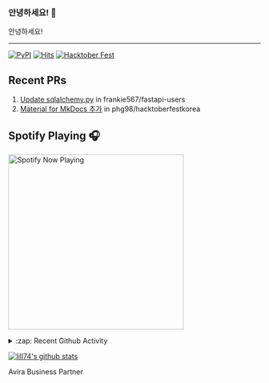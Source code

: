 ### 안녕하세요! 👋
안녕하세요! 

---

[![PyPI](https://img.shields.io/badge/pypi-EduKit-brightgreen)](https://pypi.org/project/EduKit/)
[![Hits](https://hits.seeyoufarm.com/api/count/incr/badge.svg?url=https%3A%2F%2Fgithub.com%2Flill74&count_bg=%2379C83D&title_bg=%23555555&icon=&icon_color=%23E7E7E7&title=hits&edge_flat=false)](https://hits.seeyoufarm.com)
[![Hacktober Fest](https://camo.githubusercontent.com/9f0b298ccd9e6d7acfcf900756e39583aeec551e/68747470733a2f2f696d672e736869656c64732e696f2f62616467652f6861636b746f626572666573742d323032302d677265656e)](http://www.hacktoberfestkorea.com/)

## Recent PRs
1. [Update sqlalchemy.py](https://github.com/frankie567/fastapi-users/pull/344) in frankie567/fastapi-users
2. [Material for MkDocs 추가](https://github.com/phg98/hacktoberfestkorea/pull/6) in phg98/hacktoberfestkorea

## Spotify Playing 🎧
[<img src="https://spotify-now-playing.lill74.vercel.app/api/spotify-playing" alt="Spotify Now Playing" width="350" />](https://open.spotify.com/user/lill74)


<details>
  <summary>:zap: Recent Github Activity</summary>
  
<!--START_SECTION:activity-->
1. 🗣 Commented on [#1](https://github.com/congnd/TIL/issues/1) in [congnd/TIL](https://github.com/congnd/TIL)
2. ❗️ Opened issue [#1](https://github.com/congnd/TIL/issues/1) in [congnd/TIL](https://github.com/congnd/TIL)
3. 🗣 Commented on [#94](https://github.com/gao-sun/eul/issues/94) in [gao-sun/eul](https://github.com/gao-sun/eul)
4. 💪 Opened PR [#89](https://github.com/gao-sun/eul/pull/89) in [gao-sun/eul](https://github.com/gao-sun/eul)
5. 💪 Opened PR [#49](https://github.com/phg98/hands-on/pull/49) in [phg98/hands-on](https://github.com/phg98/hands-on)
<!--END_SECTION:activity-->

</details>

[![lill74's github stats](https://github-readme-stats.vercel.app/api?username=lill74)](https://github.com/anuraghazra/github-readme-stats)

Avira Business Partner

